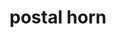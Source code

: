 ---
layout: smileys&emotion
title: postal horn
emoji: postal_horn
permalink: 📯.html
image: assets/img/3moji/postal_horn.png
---